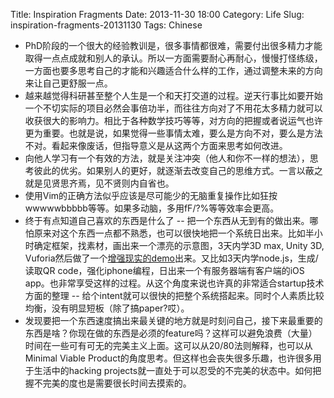 Title: Inspiration Fragments
Date: 2013-11-30 18:00
Category: Life
Slug: inspiration-fragments-20131130
Tags: Chinese

* PhD阶段的一个很大的经验教训是，很多事情都很难，需要付出很多精力才能取得一点点成就和别人的承认。所以一方面需要耐心再耐心，慢慢打怪练级，一方面也要多思考自己的才能和兴趣适合什么样的工作，通过调整未来的方向来让自己更舒服一点。
* 越来越觉得科研甚至整个人生是一个和天打交道的过程。逆天行事比如要开始一个不切实际的项目必然会事倍功半，而往往方向对了不用花太多精力就可以收获很大的影响力。相比于各种数学技巧等等，对方向的把握或者说运气也许更为重要。也就是说，如果觉得一些事情太难，要么是方向不对，要么是方法不对。看起来像废话，但指导意义是从这两个方面来思考如何改进。
* 向他人学习有一个有效的方法，就是关注冲突（他人和你不一样的想法），思考彼此的优劣。如果别人的更好，就逐渐去改变自己的思维方式。一言以蔽之就是见贤思齐焉，见不贤则内自省也。
* 使用Vim的正确方法似乎应该是尽可能少的无脑重复操作比如狂按wwwwwbbbbb等等。如果多动脑，多用fF/?%等等效率会更高。
* 终于有点知道自己喜欢的东西是什么了 -- 把一个东西从无到有的做出来。哪怕原来对这个东西一点都不熟悉，也可以很快地把一个系统日出来。比如半小时确定框架，找素材，画出来一个漂亮的示意图，3天内学3D max, Unity 3D, Vuforia然后做了一个[增强现实的demo](http://www.youtube.com/watch?v=bvOG0S_sVUU)出来。又比如3天内学node.js，生成/读取QR code，强化iphone编程，日出来一个有服务器端有客户端的iOS app。也非常享受这样的过程。从这个角度来说也许真的非常适合startup技术方面的整理 -- 给个intent就可以很快的把整个系统搭起来。同时个人素质比较均衡，没有明显短板（除了搞paper?哎）。
* 发现要把一个东西速度搞出来最关键的地方就是时刻问自己，接下来最重要的东西是啥？你现在做的东西是必须的feature吗？这样可以避免浪费（大量）时间在一些可有可无的完美主义上面。这可以从20/80法则解释，也可以从Minimal Viable Product的角度思考。但这样也会丧失很多乐趣，也许很多用于生活中的hacking projects就一直处于可以忍受的不完美的状态中。如何把握不完美的度也是需要很长时间去摸索的。
